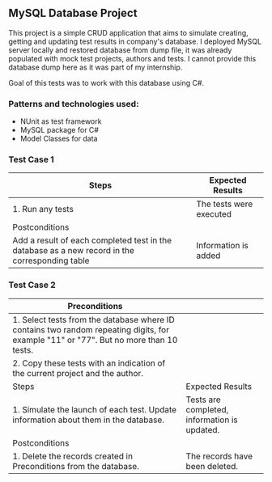 ## MySQL Database Project

This project is a simple CRUD application that aims to simulate creating, getting and updating test results in company's database. I deployed MySQL server locally and restored database from dump file, it was already populated with mock test projects, authors and tests. I cannot provide this database dump here as it was part of my internship.

Goal of this tests was to work with this database using C#.

### Patterns and technologies used:
* NUnit as test framework
* MySQL package for C#
* Model Classes for data

### Test Case 1
| Steps  | Expected Results |
| ------------- | ------------- |
| 1. Run any tests  | The tests were executed  |
| Postconditions |
| Add a result of each completed test in the database as a new record in the corresponding table |  Information is added  |

### Test Case 2
| Preconditions | |
| ------------- | ------------- |
| 1. Select tests from the database where ID contains two random repeating digits, for example "11" or "77". But no more than 10 tests. | |
| 2. Copy these tests with an indication of the current project and the author. | |
| Steps  | Expected Results |
| 1. Simulate the launch of each test. Update information about them in the database.  | Tests are completed, information is updated.  |
| Postconditions |
| 1. Delete the records created in Preconditions from the database. |  The records have been deleted. |

